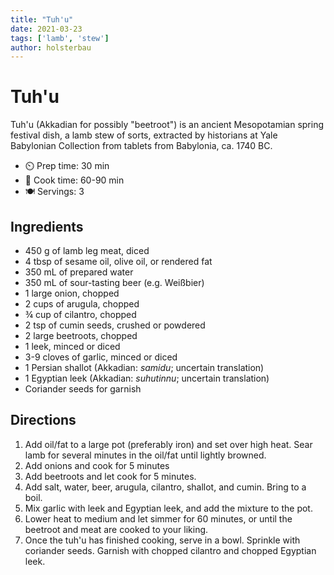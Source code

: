 ```yaml
---
title: "Tuh'u"
date: 2021-03-23
tags: ['lamb', 'stew']
author: holsterbau
---
```


# Tuh'u

Tuh'u (Akkadian for possibly "beetroot") is an ancient Mesopotamian spring festival dish, a lamb stew of sorts, extracted by historians at
Yale Babylonian Collection from tablets from Babylonia, ca. 1740 BC.

- ⏲️ Prep time: 30 min
- 🍳 Cook time: 60-90 min
- 🍽️ Servings: 3

## Ingredients

- 450 g of lamb leg meat, diced
- 4 tbsp of sesame oil, olive oil, or rendered fat
- 350 mL of prepared water
- 350 mL of sour-tasting beer (e.g. Weißbier)
- 1 large onion, chopped
- 2 cups of arugula, chopped
- ¾ cup of cilantro, chopped
- 2 tsp of cumin seeds, crushed or powdered
- 2 large beetroots, chopped
- 1 leek, minced or diced
- 3-9 cloves of garlic, minced or diced
- 1 Persian shallot (Akkadian: *samidu*; uncertain translation)
- 1 Egyptian leek (Akkadian: *suhutinnu*; uncertain translation)
- Coriander seeds for garnish

## Directions

1. Add oil/fat to a large pot (preferably iron) and set over high heat. Sear lamb for several minutes in the oil/fat until lightly browned.
2. Add onions and cook for 5 minutes
3. Add beetroots and let cook for 5 minutes.
4. Add salt, water, beer, arugula, cilantro, shallot, and cumin. Bring to a boil.
5. Mix garlic with leek and Egyptian leek, and add the mixture to the pot.
6. Lower heat to medium and let simmer for 60 minutes, or until the beetroot and meat are cooked to your liking.
7. Once the tuh'u has finished cooking, serve in a bowl. Sprinkle with coriander seeds. Garnish with chopped cilantro and chopped Egyptian leek.
